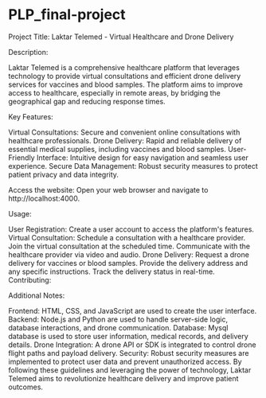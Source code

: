 # PLP_final-project

Project Title: Laktar Telemed - Virtual Healthcare and Drone Delivery

Description:

Laktar Telemed is a comprehensive healthcare platform that leverages technology to provide virtual consultations and efficient drone delivery services for vaccines and blood samples. The platform aims to improve access to healthcare, especially in remote areas, by bridging the geographical gap and reducing response times.

Key Features:

Virtual Consultations: Secure and convenient online consultations with healthcare professionals.
Drone Delivery: Rapid and reliable delivery of essential medical supplies, including vaccines and blood samples.
User-Friendly Interface: Intuitive design for easy navigation and seamless user experience.
Secure Data Management: Robust security measures to protect patient privacy and data integrity.


Access the website: Open your web browser and navigate to http://localhost:4000.

Usage:

User Registration: Create a user account to access the platform's features.
Virtual Consultation:
Schedule a consultation with a healthcare provider.
Join the virtual consultation at the scheduled time.
Communicate with the healthcare provider via video and audio.
Drone Delivery:
Request a drone delivery for vaccines or blood samples.
Provide the delivery address and any specific instructions.
Track the delivery status in real-time.
Contributing:

Additional Notes:

Frontend: HTML, CSS, and JavaScript are used to create the user interface.
Backend: Node.js and Python are used to handle server-side logic, database interactions, and drone communication.
Database: Mysql database is used to store user information, medical records, and delivery details.
Drone Integration: A drone API or SDK is integrated to control drone flight paths and payload delivery.
Security: Robust security measures are implemented to protect user data and prevent unauthorized access.
By following these guidelines and leveraging the power of technology, Laktar Telemed aims to revolutionize healthcare delivery and improve patient outcomes.

